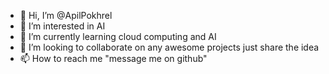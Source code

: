 - 👋 Hi, I’m @ApilPokhrel
- 👀 I’m interested in AI
- 🌱 I’m currently learning cloud computing and AI
- 💞️ I’m looking to collaborate on any awesome projects just share the idea
- 📫 How to reach me "message me on github"

<!---
ApilPokhrel/ApilPokhrel is a ✨ special ✨ repository because its `README.md` (this file) appears on your GitHub profile.
You can click the Preview link to take a look at your changes.
--->
